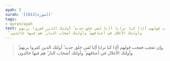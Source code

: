 ```yaml
---
ayah: 5
surah: '[[013|سورة]]'
tags:
- quran/ayah
text: وإن تعجب فعجب قولهم أإذا كنا ترابا أإنا لفي خلق جديد ۗ أولئك الذين كفروا بربهم
  ۖ وأولئك الأغلال في أعناقهم ۖ وأولئك أصحاب النار ۖ هم فيها خالدون
---
```

> وإن تعجب فعجب قولهم أإذا كنا ترابا أإنا لفي خلق جديد ۗ أولئك الذين كفروا بربهم ۖ وأولئك الأغلال في أعناقهم ۖ وأولئك أصحاب النار ۖ هم فيها خالدون
